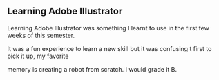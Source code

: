 <h2>Learning Adobe Illustrator</h2>
<p>Learning Adobe Illustrator was something I learnt to use in the first few weeks of this semester.</p>
<p>It was a fun experience to learn a new skill but it was confusing t first to pick it up, my favorite</p>
<p> memory is creating a robot from scratch. I would grade it B.</p>